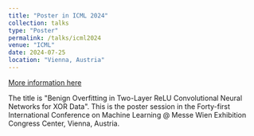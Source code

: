 ```yaml
---
title: "Poster in ICML 2024"
collection: talks
type: "Poster"
permalink: /talks/icml2024
venue: "ICML"
date: 2024-07-25
location: "Vienna, Austria"
---
```


[More information here](https://icml.cc/virtual/2024/poster/34567)

The title is "Benign Overfitting in Two-Layer ReLU Convolutional Neural Networks for XOR Data". This is the poster session in the Forty-first International Conference on Machine Learning @ Messe Wien Exhibition Congress Center, Vienna, Austria.
